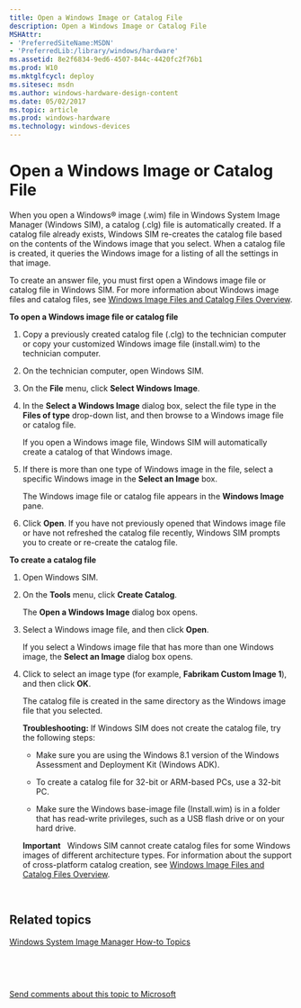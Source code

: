 ```yaml
---
title: Open a Windows Image or Catalog File
description: Open a Windows Image or Catalog File
MSHAttr:
- 'PreferredSiteName:MSDN'
- 'PreferredLib:/library/windows/hardware'
ms.assetid: 8e2f6834-9ed6-4507-844c-4420fc2f76b1
ms.prod: W10
ms.mktglfcycl: deploy
ms.sitesec: msdn
ms.author: windows-hardware-design-content
ms.date: 05/02/2017
ms.topic: article
ms.prod: windows-hardware
ms.technology: windows-devices
---
```


# Open a Windows Image or Catalog File


When you open a Windows® image (.wim) file in Windows System Image Manager (Windows SIM), a catalog (.clg) file is automatically created. If a catalog file already exists, Windows SIM re-creates the catalog file based on the contents of the Windows image that you select. When a catalog file is created, it queries the Windows image for a listing of all the settings in that image.

To create an answer file, you must first open a Windows image file or catalog file in Windows SIM. For more information about Windows image files and catalog files, see [Windows Image Files and Catalog Files Overview](windows-image-files-and-catalog-files-overview.md).

**To open a Windows image file or catalog file**

1.  Copy a previously created catalog file (.clg) to the technician computer or copy your customized Windows image file (install.wim) to the technician computer.

2.  On the technician computer, open Windows SIM.

3.  On the **File** menu, click **Select Windows Image**.

4.  In the **Select a Windows Image** dialog box, select the file type in the **Files of type** drop-down list, and then browse to a Windows image file or catalog file.

    If you open a Windows image file, Windows SIM will automatically create a catalog of that Windows image.

5.  If there is more than one type of Windows image in the file, select a specific Windows image in the **Select an Image** box.

    The Windows image file or catalog file appears in the **Windows Image** pane.

6.  Click **Open**. If you have not previously opened that Windows image file or have not refreshed the catalog file recently, Windows SIM prompts you to create or re-create the catalog file.

**To create a catalog file**

1.  Open Windows SIM.

2.  On the **Tools** menu, click **Create Catalog**.

    The **Open a Windows Image** dialog box opens.

3.  Select a Windows image file, and then click **Open**.

    If you select a Windows image file that has more than one Windows image, the **Select an Image** dialog box opens.

4.  Click to select an image type (for example, **Fabrikam Custom Image 1**), and then click **OK**.

    The catalog file is created in the same directory as the Windows image file that you selected.

    **Troubleshooting:** If Windows SIM does not create the catalog file, try the following steps:

    -   Make sure you are using the Windows 8.1 version of the Windows Assessment and Deployment Kit (Windows ADK).

    -   To create a catalog file for 32-bit or ARM-based PCs, use a 32-bit PC.

    -   Make sure the Windows base-image file (Install.wim) is in a folder that has read-write privileges, such as a USB flash drive or on your hard drive.

    **Important**  
    Windows SIM cannot create catalog files for some Windows images of different architecture types. For information about the support of cross-platform catalog creation, see [Windows Image Files and Catalog Files Overview](windows-image-files-and-catalog-files-overview.md).

     

## Related topics


[Windows System Image Manager How-to Topics](windows-system-image-manager-how-to-topics.md)

 

 

[Send comments about this topic to Microsoft](mailto:wsddocfb@microsoft.com?subject=Documentation%20feedback%20%5Bp_wsim\p_wsim%5D:%20Open%20a%20Windows%20Image%20or%20Catalog%20File%20%20RELEASE:%20%2810/17/2016%29&body=%0A%0APRIVACY%20STATEMENT%0A%0AWe%20use%20your%20feedback%20to%20improve%20the%20documentation.%20We%20don't%20use%20your%20email%20address%20for%20any%20other%20purpose,%20and%20we'll%20remove%20your%20email%20address%20from%20our%20system%20after%20the%20issue%20that%20you're%20reporting%20is%20fixed.%20While%20we're%20working%20to%20fix%20this%20issue,%20we%20might%20send%20you%20an%20email%20message%20to%20ask%20for%20more%20info.%20Later,%20we%20might%20also%20send%20you%20an%20email%20message%20to%20let%20you%20know%20that%20we've%20addressed%20your%20feedback.%0A%0AFor%20more%20info%20about%20Microsoft's%20privacy%20policy,%20see%20http://privacy.microsoft.com/en-us/default.aspx. "Send comments about this topic to Microsoft")





